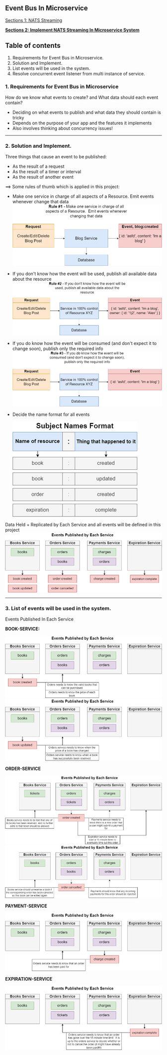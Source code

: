 ## Event Bus In Microservice

[Sections 1: NATS Streaming](./nats-1.md)

[**Sections 2: Implement NATS Streaming In Microservice System**](./nats-2.md)

## Table of contents

1. Requirements for Event Bus in Microservice.
2. Solution and Implement.
3. List events will be used in the system.
4. Resolve concurrent event listener from multi instance of service. 

### 1. Requirements for Event Bus in Microservice

How do we know what events to create? and What data should each event contain?
- Deciding on what events to publish and what data they should contain is tricky
- Depends on the purpose of your app and the features it implements
- Also involves thinking about concurrency issues!

***
### 2. Solution and Implement.

Three things that cause an event to be published:

- As the result of a request
- As the result of a timer or interval
- As the result of another event

==> Some rules of thumb which is applied in this project:
- Make one service in charge of all aspects of a Resource. Emit events whenever change that data
  ![Event_rule_1](../../assets/events/event-rules-1.png)
- If you don't know how the event will be used, publish all available data about the resource
  ![Event_rule_2](../../assets/events/event-rules-2.png)
- If you do know how the event will be consumed (and don't expect it to change soon), publish only the required info
  ![Event_rule_3](../../assets/events/event-rules-3.png)
- Decide the name format for all events

  ![Event_rule_4](../../assets/events/event-rules-4.png)

Data Held + Replicated by Each Service and all events will be defined in this project
![data_help_and_all_events](../../assets/events/data-help-all-event.png)

***
### 3. List of events will be used in the system.
Events Published In Each Service

**BOOK-SERVICE:**

![book_created-event](../../assets/events/book_created-event.png)
![book_updated-event](../../assets/events/book_updated-event.png)

**ORDER-SERVICE**

![order_created-event](../../assets/events/order_created-event.png)
![order_cancelled-event](../../assets/events/order_cancelled-event.png)

**PAYMENT-SERVICE**

![charge_created-event](../../assets/events/charge_created-event.png)

**EXPIRATION-SERVICE**

![expiration_complete-event](../../assets/events/expiration_complete-event.png)



